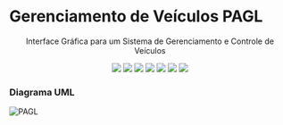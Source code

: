 # Gerenciamento de Veículos PAGL

<p align="center">Interface Gráfica para um Sistema de Gerenciamento e Controle de Veículos</p>
<p align="center">
     <a alt="Java">
        <img src="https://img.shields.io/badge/Java-v17.42.19-red.svg" />
    </a>
    <a alt="JavaFX">
        <img src="https://img.shields.io/badge/JavaFX-v17.0.9-lightgreen.svg" />
    </a>
    <a alt="MySQL">
        <img src="https://img.shields.io/badge/Mysql-v8.0.33-purple.svg" />
    </a>
    <a alt="Maven">
        <img src="https://img.shields.io/badge/Maven-v3.8.1-darkblue.svg" />
    </a>
     <a alt="JUnit">
        <img src="https://img.shields.io/badge/JUnit-v4.13.2-orange.svg" />
    </a>
     <a alt="H2Database">
        <img src="https://img.shields.io/badge/H2Database-v2.2.224-blue.svg" />
    </a>
     <a alt="FontAwesomeFX">
        <img src="https://img.shields.io/badge/FontAwesomeFX-v9.1.2-yellow.svg" />
    </a>
</p>

### Diagrama UML
![PAGL](https://github.com/KaioMelo/Gerenciamento_Veiculos_PAGL/assets/26255727/c85f89ae-e39b-4f74-9a8f-01f207a81d74)
